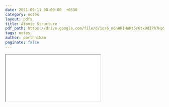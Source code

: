 ```yaml
---
date: 2021-09-11 00:00:00  +0530
category: notes
layout: pdfs
title: Atomic Structure
pdf_path: https://drive.google.com/file/d/1os6_m6nHRIHWKt5rGtx9dIPh7Hp5UDkv/preview?usp=sharing
tags: notes
author: parthnikam
paginate: false
---
```


<iframe class="embed-pdf" src="{{ page.pdf_path }}#toolbar=0" seamless="seamless" scrolling="no" style="overflow:hidden"></iframe>
